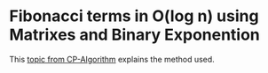 # Fibonacci terms in O(log n) using Matrixes and Binary Exponention 
This [topic from CP-Algorithm](https://cp-algorithms.com/algebra/fibonacci-numbers.html) explains the method used.
